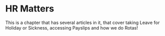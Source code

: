# HR Matters

This is a chapter that has several articles in it, that cover taking Leave for Holiday or Sickness, accessing Payslips
and how we do Rotas!